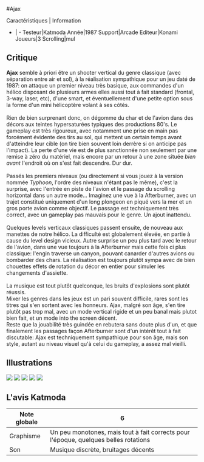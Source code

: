 #Ajax

Caractéristiques | Information
- | -
Testeur|Katmoda
Année|1987
Support|Arcade
Editeur|Konami
Joueurs|3
Scrolling|mul

## Critique
<b>Ajax</b> semble à priori être un shooter vertical du genre classique (avec séparation entre air et sol), à la réalisation sympathique pour un jeu daté de 1987: on attaque un premier niveau très basique, aux commandes d'un hélico disposant de plusieurs armes elles aussi tout à fait standard (frontal, 3-way, laser, etc), d'une smart, et éventuellement d'une petite option sous la forme d'un mini hélicoptère volant à ses côtés.<br/><br/>Rien de bien surprenant donc, on dégomme du char et de l'avion dans des décors aux teintes hypersaturées typiques des productions 80's. Le gameplay est très rigoureux, avec notamment une prise en main pas forcément évidente des tirs au sol, qui mettent un certain temps avant d'atteindre leur cible (on tire bien souvent loin derrère si on anticipe pas l'impact). La perte d'une vie est de plus sanctionnée non seulement par une remise à zéro du matériel, mais encore par un retour à une zone située <i>bien avant</i> l'endroit où on s'est fait descendre. Dur dur.<br/><br/>Passés les premiers niveaux (ou directement si vous jouez à la version nommée <i>Typhoon</i>, l'ordre des niveaux n'étant pas le même), c'est la surprise, avec l'entrée en piste de l'avion et le passage du scrolling horizontal dans un autre mode... Imaginez une vue à la Afterburner, avec un trajet constitué uniquement d'un long plongeon en piqué vers la mer et un gros porte avion comme objectif. Le passage est techniquement très correct, avec un gameplay pas mauvais pour le genre. Un ajout inattendu.<br/><br/>Quelques levels verticaux classiques passent ensuite, de nouveau aux manettes de notre hélico. La difficulté est globalement élevée, en partie à cause du level design vicieux. Autre surprise un peu plus tard avec le retour de l'avion, dans une vue toujours à la Afterburner mais cette fois ci plus classique: l'engin traverse un canyon, pouvant canarder d'autres avions ou bombarder des chars. La réalisation est toujours plutôt sympa avec de bien chouettes effets de rotation du décor en entier pour simuler les changements d'assiette.<br/><br/>La musique est tout plutôt quelconque, les bruits d'explosions sont plutôt réussis.<br/>Mixer les genres dans les jeux est un pari souvent difficile, rares sont les titres qui s'en sortent avec les honneurs. Ajax, malgré son âge, s'en tire plutôt pas trop mal, avec un mode vertical rigide et un peu banal mais plutot bien fait, et un mode into the screen décent. <br/>Reste que la jouabilité très guindée en rebutera sans doute plus d'un, et que finalement les passages façon Afterburner sont d'un intérêt tout à fait discutable: Ajax est techniquement sympathique pour son âge, mais son style, autant au niveau visuel qu'à celui du gameplay, a assez mal vieilli.

## Illustrations
![](http://www.shmup.com/images/thumbs/img_fiche_1_96.jpg)
![](http://www.shmup.com/images/thumbs/img_fiche_2_96.jpg)
![](http://www.shmup.com/images/thumbs/img_fiche_3_96.jpg)
![](http://www.shmup.com/images/thumbs/)
![](http://www.shmup.com/images/thumbs/)

## L'avis Katmoda
Note globale|6
-|-
Graphisme|Un peu monotones, mais tout à fait corrects pour l'époque, quelques belles rotations
Son|Musique discrète, bruitages décents
